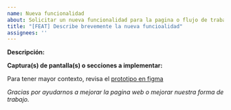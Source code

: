 ```yaml
---
name: Nueva funcionalidad
about: Solicitar un nueva funcionalidad para la pagina o flujo de trabajo
title: "[FEAT] Describe brevemente la nueva funcioalidad"
assignees: ''
---
```


**Descripción:**

**Captura(s) de pantalla(s) o secciones a implementar:**

Para tener mayor contexto, revisa el
[prototipo en figma](https://www.figma.com/proto/zzUihNL30PVc7Iyj5qbBvK/Hacktion2)

_Gracias por ayudarnos a mejorar la pagina web o mejorar nuestra forma de trabajo._
